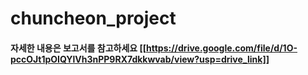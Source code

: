 # chuncheon_project
#### 자세한 내용은 보고서를 참고하세요 [[https://drive.google.com/file/d/1O-pccOJt1pOIQYlVh3nPP9RX7dkkwvab/view?usp=drive_link]]
